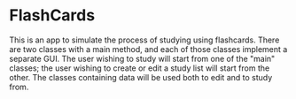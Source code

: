 # FlashCards
This is an app to simulate the process of studying using flashcards. There are two classes with a main method, and each of those classes implement a separate GUI. The user wishing to study will start from one of the "main" classes; the user wishing to create or edit a study list will start from the other. The classes containing data will be used both to edit and to study from.
